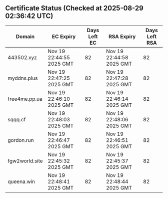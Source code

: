 ## Certificate Status (Checked at 2025-08-29 02:36:42 UTC)
| Domain | EC Expiry | Days Left EC | RSA Expiry | Days Left RSA |
|--------|-----------|-------------|------------|--------------|
| 443502.xyz | Nov 19 22:44:55 2025 GMT | 82 | Nov 19 22:44:58 2025 GMT | 82 |
| myddns.plus | Nov 19 22:47:25 2025 GMT | 82 | Nov 19 22:47:28 2025 GMT | 82 |
| free4me.pp.ua | Nov 19 22:46:10 2025 GMT | 82 | Nov 19 22:46:14 2025 GMT | 82 |
| sqqq.cf | Nov 19 22:48:03 2025 GMT | 82 | Nov 19 22:48:06 2025 GMT | 82 |
| gordon.run | Nov 19 22:46:47 2025 GMT | 82 | Nov 19 22:46:51 2025 GMT | 82 |
| fgw2world.site | Nov 19 22:45:32 2025 GMT | 82 | Nov 19 22:45:37 2025 GMT | 82 |
| queena.win | Nov 19 22:48:41 2025 GMT | 82 | Nov 19 22:48:44 2025 GMT | 82 |
